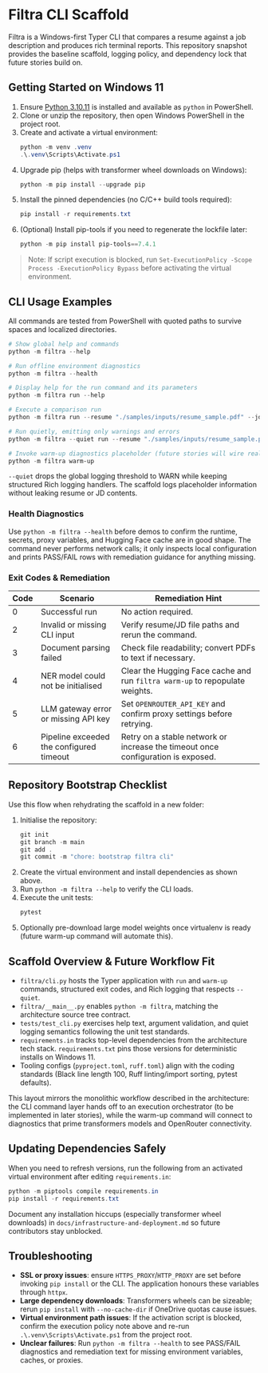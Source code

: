 # Filtra CLI Scaffold

Filtra is a Windows-first Typer CLI that compares a resume against a job description and produces rich terminal reports. This repository snapshot provides the baseline scaffold, logging policy, and dependency lock that future stories build on.

## Getting Started on Windows 11
1. Ensure [Python 3.10.11](https://www.python.org/downloads/release/python-31011/) is installed and available as `python` in PowerShell.
2. Clone or unzip the repository, then open Windows PowerShell in the project root.
3. Create and activate a virtual environment:
   ```powershell
   python -m venv .venv
   .\.venv\Scripts\Activate.ps1
   ```
4. Upgrade pip (helps with transformer wheel downloads on Windows):
   ```powershell
   python -m pip install --upgrade pip
   ```
5. Install the pinned dependencies (no C/C++ build tools required):
   ```powershell
   pip install -r requirements.txt
   ```
6. (Optional) Install pip-tools if you need to regenerate the lockfile later:
   ```powershell
   python -m pip install pip-tools==7.4.1
   ```

> Note: If script execution is blocked, run `Set-ExecutionPolicy -Scope Process -ExecutionPolicy Bypass` before activating the virtual environment.

## CLI Usage Examples
All commands are tested from PowerShell with quoted paths to survive spaces and localized directories.

```powershell
# Show global help and commands
python -m filtra --help

# Run offline environment diagnostics
python -m filtra --health

# Display help for the run command and its parameters
python -m filtra run --help

# Execute a comparison run
python -m filtra run --resume "./samples/inputs/resume_sample.pdf" --jd "./samples/inputs/jd_sample.txt"

# Run quietly, emitting only warnings and errors
python -m filtra --quiet run --resume "./samples/inputs/resume_sample.pdf" --jd "./samples/inputs/jd_sample.txt"

# Invoke warm-up diagnostics placeholder (future stories will wire real checks)
python -m filtra warm-up
```

`--quiet` drops the global logging threshold to WARN while keeping structured Rich logging handlers. The scaffold logs placeholder information without leaking resume or JD contents.

### Health Diagnostics
Use `python -m filtra --health` before demos to confirm the runtime, secrets, proxy variables, and Hugging Face cache are in good shape. The command never performs network calls; it only inspects local configuration and prints PASS/FAIL rows with remediation guidance for anything missing.

### Exit Codes & Remediation
| Code | Scenario                                   | Remediation Hint |
| ---- | ------------------------------------------ | ---------------- |
| 0    | Successful run                             | No action required. |
| 2    | Invalid or missing CLI input               | Verify resume/JD file paths and rerun the command. |
| 3    | Document parsing failed                    | Check file readability; convert PDFs to text if necessary. |
| 4    | NER model could not be initialised         | Clear the Hugging Face cache and run `filtra warm-up` to repopulate weights. |
| 5    | LLM gateway error or missing API key       | Set `OPENROUTER_API_KEY` and confirm proxy settings before retrying. |
| 6    | Pipeline exceeded the configured timeout   | Retry on a stable network or increase the timeout once configuration is exposed. |

## Repository Bootstrap Checklist
Use this flow when rehydrating the scaffold in a new folder:

1. Initialise the repository:
   ```powershell
   git init
   git branch -m main
   git add .
   git commit -m "chore: bootstrap filtra cli"
   ```
2. Create the virtual environment and install dependencies as shown above.
3. Run `python -m filtra --help` to verify the CLI loads.
4. Execute the unit tests:
   ```powershell
   pytest
   ```
5. Optionally pre-download large model weights once virtualenv is ready (future warm-up command will automate this).

## Scaffold Overview & Future Workflow Fit
- `filtra/cli.py` hosts the Typer application with `run` and `warm-up` commands, structured exit codes, and Rich logging that respects `--quiet`.
- `filtra/__main__.py` enables `python -m filtra`, matching the architecture source tree contract.
- `tests/test_cli.py` exercises help text, argument validation, and quiet logging semantics following the unit test standards.
- `requirements.in` tracks top-level dependencies from the architecture tech stack. `requirements.txt` pins those versions for deterministic installs on Windows 11.
- Tooling configs (`pyproject.toml`, `ruff.toml`) align with the coding standards (Black line length 100, Ruff linting/import sorting, pytest defaults).

This layout mirrors the monolithic workflow described in the architecture: the CLI command layer hands off to an execution orchestrator (to be implemented in later stories), while the warm-up command will connect to diagnostics that prime transformers models and OpenRouter connectivity.

## Updating Dependencies Safely
When you need to refresh versions, run the following from an activated virtual environment after editing `requirements.in`:

```powershell
python -m piptools compile requirements.in
pip install -r requirements.txt
```

Document any installation hiccups (especially transformer wheel downloads) in `docs/infrastructure-and-deployment.md` so future contributors stay unblocked.

## Troubleshooting
- **SSL or proxy issues**: ensure `HTTPS_PROXY`/`HTTP_PROXY` are set before invoking `pip install` or the CLI. The application honours these variables through `httpx`.
- **Large dependency downloads**: Transformers wheels can be sizeable; rerun `pip install` with `--no-cache-dir` if OneDrive quotas cause issues.
- **Virtual environment path issues**: If the activation script is blocked, confirm the execution policy note above and re-run `.\.venv\Scripts\Activate.ps1` from the project root.
- **Unclear failures**: Run `python -m filtra --health` to see PASS/FAIL diagnostics and remediation text for missing environment variables, caches, or proxies.

